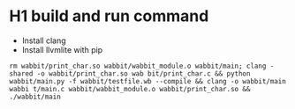 # H1 build and run command
- Install clang
- Install llvmlite with pip

`rm wabbit/print_char.so wabbit/wabbit_module.o wabbit/main; clang -shared -o wabbit/print_char.so wab
bit/print_char.c && python wabbit/main.py -f wabbit/testfile.wb --compile && clang -o wabbit/main wabbi
t/main.c wabbit/wabbit_module.o wabbit/print_char.so && ./wabbit/main`
